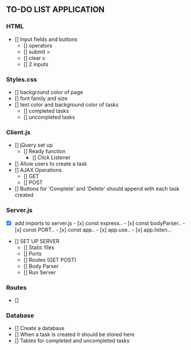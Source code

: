 ## TO-DO LIST APPLICATION

### HTML
- [] Input fields and buttons
    - [] operators
    - [] submit =
    - [] clear c
    - [] 2 inputs

### Styles.css
- [] background color of page
- [] font family and size
- [] text color and background color of tasks
    - [] completed tasks
    - [] uncompleted tasks

### Client.js
- [] jQuery set up
    - [] Ready function
        - [] Click Listener
- [] Allow users to create a task
- [] AJAX Operations
    - [] GET
    - [] POST
- [] Buttons for 'Complete' and 'Delete' should append with each task created

### Server.js
- [x] add imports to server.js
        - [x] const express..
        - [x] const bodyParser..
        - [x] const PORT..
        - [x] const app..
        - [x] app.use..
        - [x] app.listen...
- [] SET UP SERVER
    - [] Static files
    - [] Ports
    - [] Routes (GET POST)
    - [] Body Parser
    - [] Run Server


### Routes
- []

### Database
- [] Create a database
- [] When a task is created it should be stored here
- [] Tables for completed and uncompleted tasks